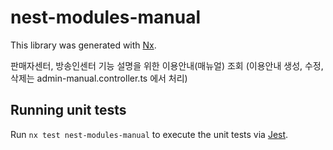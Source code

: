 # nest-modules-manual

This library was generated with [Nx](https://nx.dev).

판매자센터, 방송인센터 기능 설명을 위한 이용안내(매뉴얼) 조회 (이용안내 생성, 수정, 삭제는 admin-manual.controller.ts 에서 처리)

## Running unit tests

Run `nx test nest-modules-manual` to execute the unit tests via [Jest](https://jestjs.io).
